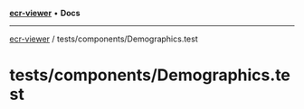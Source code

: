 [**ecr-viewer**](../../../README.md) • **Docs**

***

[ecr-viewer](../../../README.md) / tests/components/Demographics.test

# tests/components/Demographics.test
